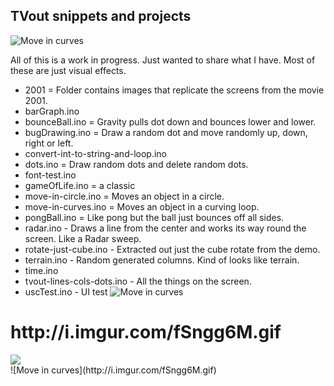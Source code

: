 ## TVout snippets and projects
![Move in curves](http://i.imgur.com/fSngg6M.gif)

All of this is a work in progress. Just wanted to share what I have. Most of these are just visual effects.

- 2001 = Folder contains images that replicate the screens from the movie 2001.
- barGraph.ino
- bounceBall.ino = Gravity pulls dot down and bounces lower and lower.
- bugDrawing.ino = Draw a random dot and move randomly up, down, right or left.
- convert-int-to-string-and-loop.ino
- dots.ino = Draw random dots and delete random dots.
- font-test.ino
- gameOfLife.ino = a classic
- move-in-circle.ino = Moves an object in a circle.
- move-in-curves.ino = Moves an object in a curving loop.
- pongBall.ino =  Like pong but the ball just bounces off all sides.
- radar.ino - Draws a line from the center and works its way round the screen. Like a Radar sweep.
- rotate-just-cube.ino - Extracted out just the cube rotate from the demo.
- terrain.ino - Random generated columns. Kind of looks like terrain.
- time.ino
- tvout-lines-cols-dots.ino - All the things on the screen.
- uscTest.ino - UI test
![Move in curves](http://i.imgur.com/fSngg6M.gif)


<h1>http://i.imgur.com/fSngg6M.gif</h1>
<img src="http://i.imgur.com/fSngg6M.gif"></br>
![Move in curves](http://i.imgur.com/fSngg6M.gif)

